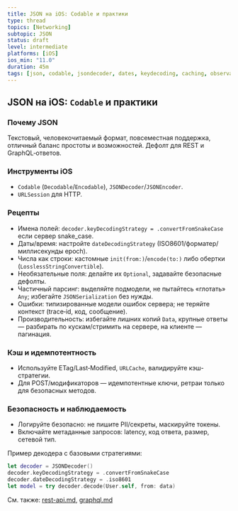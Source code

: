 ```yaml
---
title: JSON на iOS: Codable и практики
type: thread
topics: [Networking]
subtopic: JSON
status: draft
level: intermediate
platforms: [iOS]
ios_min: "11.0"
duration: 45m
tags: [json, codable, jsondecoder, dates, keydecoding, caching, observability]
---
```


## JSON на iOS: `Codable` и практики

### Почему JSON
Текстовый, человекочитаемый формат, повсеместная поддержка, отличный баланс простоты и возможностей. Дефолт для REST и GraphQL‑ответов.

### Инструменты iOS
- `Codable` (`Decodable`/`Encodable`), `JSONDecoder`/`JSONEncoder`.
- `URLSession` для HTTP.

### Рецепты
- Имена полей: `decoder.keyDecodingStrategy = .convertFromSnakeCase` если сервер snake_case.
- Даты/время: настройте `dateDecodingStrategy` (ISO8601/форматер/миллисекунды epoch).
- Числа как строки: кастомные `init(from:)`/`encode(to:)` либо обертки (`LosslessStringConvertible`).
- Необязательные поля: делайте их `Optional`, задавайте безопасные дефолты.
- Частичный парсинг: выделяйте подмодели, не пытайтесь «глотать» `Any`; избегайте `JSONSerialization` без нужды.
- Ошибки: типизированные модели ошибок сервера; не теряйте контекст (trace‑id, код, сообщение).
- Производительность: избегайте лишних копий `Data`, крупные ответы — разбирать по кускам/стримить на сервере, на клиенте — пагинация.

### Кэш и идемпотентность
- Используйте ETag/Last‑Modified, `URLCache`, валидируйте кэш-стратегии.
- Для POST/модификаторов — идемпотентные ключи, ретраи только для безопасных методов.

### Безопасность и наблюдаемость
- Логируйте безопасно: не пишите PII/секреты, маскируйте токены.
- Включайте метаданные запросов: latency, код ответа, размер, сетевой тип.

Пример декодера с базовыми стратегиями:
```swift
let decoder = JSONDecoder()
decoder.keyDecodingStrategy = .convertFromSnakeCase
decoder.dateDecodingStrategy = .iso8601
let model = try decoder.decode(User.self, from: data)
```

См. также: [rest-api.md](rest-api.md), [graphql.md](graphql.md)


